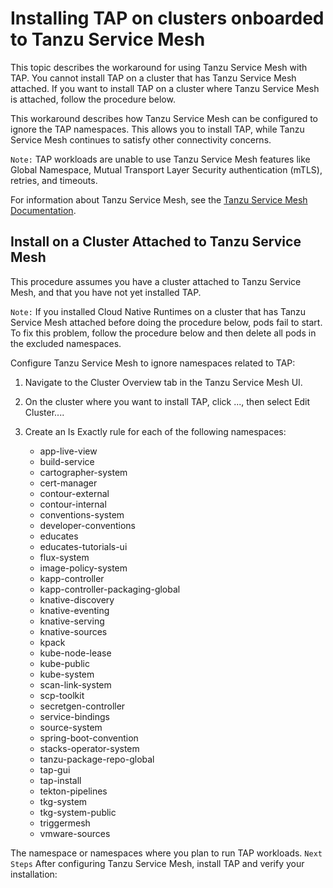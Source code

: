 # Installing TAP on clusters onboarded to Tanzu Service Mesh

This topic describes the workaround for using Tanzu Service Mesh with TAP. You cannot install TAP on a cluster that has Tanzu Service Mesh attached. If you want to install TAP on a cluster where Tanzu Service Mesh is attached, follow the procedure below.

This workaround describes how Tanzu Service Mesh can be configured to ignore the TAP namespaces. This allows you to install TAP, while Tanzu Service Mesh continues to satisfy other connectivity concerns.

`Note:` TAP workloads are unable to use Tanzu Service Mesh features like Global Namespace, Mutual Transport Layer Security authentication (mTLS), retries, and timeouts.

For information about Tanzu Service Mesh, see the [Tanzu Service Mesh Documentation](https://docs.vmware.com/en/VMware-Tanzu-Service-Mesh/index.html).

## Install on a Cluster Attached to Tanzu Service Mesh
This procedure assumes you have a cluster attached to Tanzu Service Mesh, and that you have not yet installed TAP.

`Note:` If you installed Cloud Native Runtimes on a cluster that has Tanzu Service Mesh attached before doing the procedure below, pods fail to start. To fix this problem, follow the procedure below and then delete all pods in the excluded namespaces.

Configure Tanzu Service Mesh to ignore namespaces related to TAP:

1. Navigate to the Cluster Overview tab in the Tanzu Service Mesh UI.
2. On the cluster where you want to install TAP, click ..., then select Edit Cluster....
3. Create an Is Exactly rule for each of the following namespaces:

    +	app-live-view
    +	build-service
    +	cartographer-system
    +	cert-manager
    +	contour-external
    +	contour-internal
    +	conventions-system
    +	developer-conventions
    +	educates
    +	educates-tutorials-ui
    +	flux-system
    +	image-policy-system
    +	kapp-controller
    +	kapp-controller-packaging-global
    +	knative-discovery
    +	knative-eventing
    +	knative-serving
    +	knative-sources
    +	kpack
    +	kube-node-lease
    +	kube-public
    +	kube-system
    +	scan-link-system
    +	scp-toolkit
    +	secretgen-controller
    +	service-bindings
    +	source-system
    +	spring-boot-convention
    +	stacks-operator-system
    +	tanzu-package-repo-global
    +	tap-gui
    +	tap-install
    +	tekton-pipelines
    +	tkg-system
    +	tkg-system-public
    +	triggermesh
    +	vmware-sources

The namespace or namespaces where you plan to run TAP workloads.
`Next Steps`
After configuring Tanzu Service Mesh, install TAP and verify your installation:
